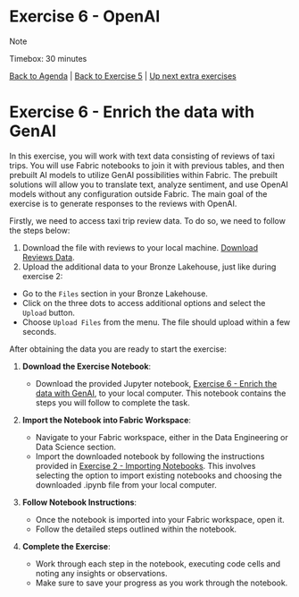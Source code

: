 # Exercise 6 - OpenAI

> [!NOTE]
> Timebox: 30 minutes
> 
> [Back to Agenda](./../README.md#agenda) | [Back to Exercise 5](./../exercise-5/exercise-5.md) | [Up next extra exercises](../exercise-extra/extra.md)
>

# Exercise 6 - Enrich the data with GenAI

In this exercise, you will work with text data consisting of reviews of taxi trips. You will use Fabric notebooks to join it with previous tables, and then prebuilt AI models to utilize GenAI possibilities within Fabric. The prebuilt solutions will allow you to translate text, analyze sentiment, and use OpenAI models without any configuration outside Fabric. The main goal of the exercise is to generate responses to the reviews with OpenAI.

Firstly, we need to access taxi trip review data. To do so, we need to follow the steps below:

1. Download the file with reviews to your local machine. [Download Reviews Data](exercise-6/reviews.parquet).
2. Upload the additional data to your Bronze Lakehouse, just like during exercise 2:
* Go to the `Files` section in your Bronze Lakehouse. 
* Click on the three dots to access additional options and select the `Upload` button. 
* Choose `Upload Files` from the menu.
The file should upload within a few seconds. 

After obtaining the data you are ready to start the exercise:

1. **Download the Exercise Notebook**:
   - Download the provided Jupyter notebook, [Exercise 6 - Enrich the data with GenAI](exercise-6/Exercise-6.ipynb), to your local computer. This notebook contains the steps you will follow to complete the task. 

2. **Import the Notebook into Fabric Workspace**:
   - Navigate to your Fabric workspace, either in the Data Engineering or Data Science section.
   - Import the downloaded notebook by following the instructions provided in [Exercise 2 - Importing Notebooks](../exercise-2/exercise-2.md#1-importing-the-notebook). This involves selecting the option to import existing notebooks and choosing the downloaded .ipynb file from your local computer.

3. **Follow Notebook Instructions**:
   - Once the notebook is imported into your Fabric workspace, open it.
   - Follow the detailed steps outlined within the notebook.

4. **Complete the Exercise**:
   - Work through each step in the notebook, executing code cells and noting any insights or observations.
   - Make sure to save your progress as you work through the notebook.

